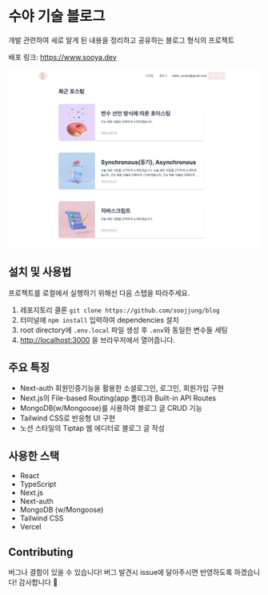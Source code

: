 # 수야 기술 블로그

개발 관련하여 새로 알게 된 내용을 정리하고 공유하는 블로그 형식의 프로젝트

배포 링크: https://www.sooya.dev

<img src="./readme/mainpage.png" alt="logo">

## 설치 및 사용법

프로젝트를 로컬에서 실행하기 위해선 다음 스텝을 따라주세요.

1. 레포지토리 클론 `git clone https://github.com/soojjung/blog`
2. 터미널에 `npm install` 입력하여 dependencies 설치
3. root directory에 `.env.local` 파일 생성 후 `.env`와 동일한 변수들 세팅
4. [http://localhost:3000](http://localhost:3000) 을 브라우저에서 열어줍니다.

## **주요 특징**

- Next-auth 회원인증기능을 활용한 소셜로그인, 로그인, 회원가입 구현
- Next.js의 File-based Routing(app 폴더)과 Built-in API Routes
- MongoDB(w/Mongoose)를 사용하여 블로그 글 CRUD 기능
- Tailwind CSS로 반응형 UI 구현
- 노션 스타일의 Tiptap 웹 에디터로 블로그 글 작성

## 사용한 스택

- React
- TypeScript
- Next.js
- Next-auth
- MongoDB (w/Mongoose)
- Tailwind CSS
- Vercel

## **Contributing**

버그나 결함이 있을 수 있습니다! 버그 발견시 issue에 달아주시면 반영하도록 하겠습니다! 감사합니다 🙂
